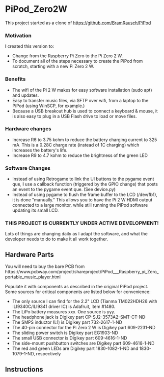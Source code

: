 # PiPod_Zero2W
This project started as a clone of https://github.com/BramRausch/PiPod
<H3>Motivation</H3>
<p>I created this version to:</p>
<ul><li>Change from the Raspberry Pi Zero to the Pi Zero 2 W.</li>
<li>To document all of the steps necessary to create the PiPod from scratch, starting with a new Pi Zero 2 W.</li></ul>
<H3>Benefits</H3>
<ul><li>The wifi of the Pi 2 W makes for easy software installation (sudo apt) and updates.</li>
<li>Easy to transfer music files, via SFTP over wifi, from a laptop to the PiPod (using WinSCP, for example.)</li>
<li>Because a USB breakout hub is used to connect a keyboard & mouse, it is also easy to plug in a USB Flash drive to load or move files.</li></ul>
<H3>Hardware changes</H3>
<ul><li>Increase R6 to 3.75 kohm to reduce the battery charging current to 325 mA. This is a 0.28C charge rate (instead of 1C charging) which increases the battery's life.</li>
<li>Increase R9 to 4.7 kohm to reduce the brightness of the green LED</li></ul>
<H3>Software Changes</H3>
<ul><li>Instead of using Retrogame to link the UI buttons to the pygame event que, I use a callback function (triggered by the GPIO change) that posts an event to the pygame event que. (See device.py)</li><li>Instead of using pygame to flush the frame buffer to the LCD (/dev/fb1), it is done "manually." This allows you to have the Pi 2 W HDMI output connected to a large monitor, while still running the PiPod software updating its small LCD.</li></ul>
<H3>THIS PROJECT IS CURRENTLY UNDER ACTIVE DEVELOPMENT!</H3>
<p>Lots of things are changing daily as I adapt the software, and what the developer needs to do to make it all work together.</p>
<H2>Hardware Parts</H2>
<p>You will need to buy the bare PCB from https://www.pcbway.com/project/shareproject/PiPod___Raspberry_pi_Zero_portable_music_player.html</p>
<p>Populate it with components as described in the original PiPod project. Some sources for critical components are listed below for convenience:</p>
<ul><li>The only source I can find for the 2.2" LCD (Tianma TM022HDH26 with ILI9340C/ILI9341 driver IC) is Adafruit, item #1480.</li>
<li>The LiPo battery measures xxx. One source is yyy.</li>
<li>The headphone jack is Digikey part CP-SJ2-3573A2-SMT-CT-ND</li>
<li>The SMPS inductor (L1) is Digikey part 732-2617-1-ND</li>
<li>The 40-pin connector for the Pi Zero 2 W is Digikey part 609-2231-ND</li>
<li>The sliding power switch is Digikey part EG1903-ND</li>
<li>The small USB connector is Digikey part 609-4616-1-ND</li>
<li>The side-mount pushbutton switches are Digikey part 609-4616-1-ND</li>
<li>The red and green LEDs are Digikey part 1830-1082-1-ND and 1830-1079-1-ND, respectively</li></ul>
<H2>Instructions</H2>

